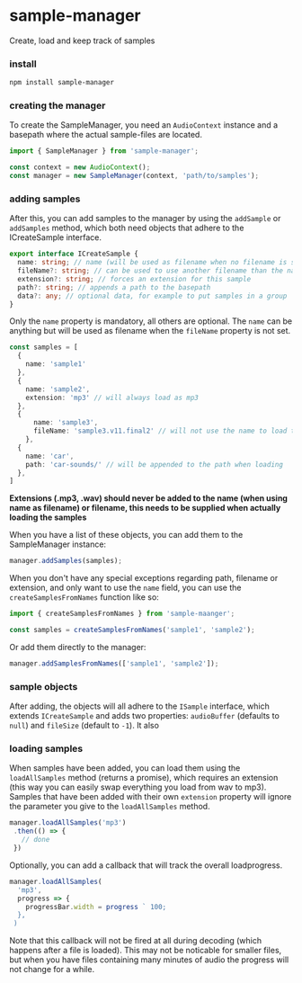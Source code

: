 # sample-manager

Create, load and keep track of samples

### install
```sh
npm install sample-manager
```

### creating the manager

To create the SampleManager, you need an `AudioContext` instance and a basepath where the actual sample-files are located. 

```typescript
import { SampleManager } from 'sample-manager';

const context = new AudioContext();
const manager = new SampleManager(context, 'path/to/samples');
```

### adding samples
After this, you can add samples to the manager by using the `addSample` or `addSamples` method, which both need objects that adhere to the ICreateSample interface.

```typescript
export interface ICreateSample {
  name: string; // name (will be used as filename when no filename is supplied)
  fileName?: string; // can be used to use another filename than the name
  extension?: string; // forces an extension for this sample
  path?: string; // appends a path to the basepath
  data?: any; // optional data, for example to put samples in a group
}
```
Only the `name` property is mandatory, all others are optional. The `name` can be anything but will be used as filename when the `fileName` property is not set.

```typescript
const samples = [
  {
    name: 'sample1'
  },
  {
    name: 'sample2',
    extension: 'mp3' // will always load as mp3
  },
  {
      name: 'sample3',
      fileName: 'sample3.v11.final2' // will not use the name to load the file 
    },
  {
    name: 'car',
    path: 'car-sounds/' // will be appended to the path when loading 
  },
]
```
__Extensions (.mp3, .wav) should never be added to the name (when using name as filename) or filename, this needs to be supplied when actually loading the samples__

When you have a list of these objects, you can add them to the SampleManager instance:

```typescript
manager.addSamples(samples);
```

When you don't have any special exceptions regarding path, filename or extension, and only want to use the `name` field, you can use the `createSamplesFromNames` function like so:

```typescript
import { createSamplesFromNames } from 'sample-maanger';

const samples = createSamplesFromNames('sample1', 'sample2');
```

Or add them directly to the manager:

```typescript
manager.addSamplesFromNames(['sample1', 'sample2']);
```

### sample objects
After adding, the objects will all adhere to the `ISample` interface, which extends `ICreateSample` and adds two properties: `audioBuffer` (defaults to `null`) and `fileSize` (default to `-1`). It also  

### loading samples
 When samples have been added, you can load them using the `loadAllSamples` method (returns a promise), which requires an extension (this way you can easily swap everything you load from wav to mp3). Samples that have been added with their own `extension` property will ignore the parameter you give to the `loadAllSamples` method.
 
 ```typescript
manager.loadAllSamples('mp3')
  .then(() => {
    // done
  })
```

Optionally, you can add a callback that will track the overall loadprogress.

```typescript
manager.loadAllSamples(
  'mp3',
  progress => {
    progressBar.width = progress ` 100;   
  },
 )
```
Note that this callback will not be fired at all during decoding (which happens after a file is loaded). This may not be noticable for smaller files, but when you have files containing many minutes of audio the progress will not change for a while. 
